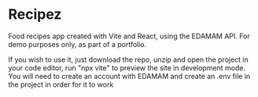 # Recipez

Food recipes app created with Vite and React, using the EDAMAM API. For demo purposes only, as part of a portfolio.

If you wish to use it, just download the repo, unzip and open the project in your code editor, run "npx vite" to preview the site in development mode. You will need to create an account with EDAMAM and create an .env file in the project in order for it to work
